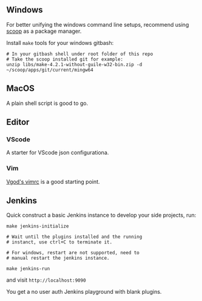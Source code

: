 ## Windows

For better unifying the windows command line setups, recommend using [scoop](https://scoop.sh) as a package manager.

Install `make` tools for your windows gitbash:

```shell
# In your gitbash shell under root folder of this repo
# Take the scoop installed git for example:
unzip libs/make-4.2.1-without-guile-w32-bin.zip -d ~/scoop/apps/git/current/mingw64
```

## MacOS

A plain shell script is good to go.

## Editor

### VScode

A starter for VScode json configurationa.

### Vim

[Vgod's vimrc](https://github.com/vgod/vimrc) is a good starting point.

## Jenkins

Quick construct a basic Jenkins instance to develop your side projects, run:

```
make jenkins-initialize

# Wait until the plugins installed and the running
# instanct, use ctrl+C to terminate it.

# For windows, restart are not supported, need to
# manual restart the jenkins instance.

make jenkins-run
```

and visit `http://localhost:9090`

You get a no user auth Jenkins playground with blank plugins.

